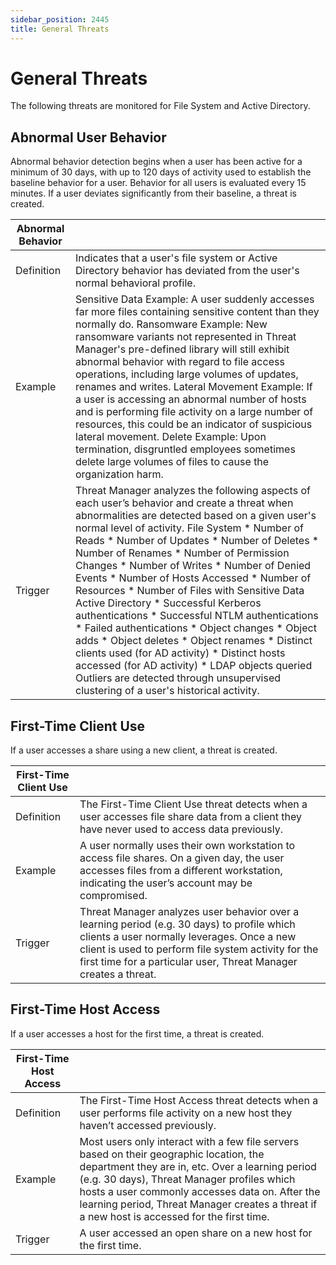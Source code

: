 ```yaml
---
sidebar_position: 2445
title: General Threats
---
```


# General Threats

The following threats are monitored for File System and Active Directory.

## Abnormal User Behavior

Abnormal behavior detection begins when a user has been active for a minimum of 30 days, with up to 120 days of activity used to establish the baseline behavior for a user. Behavior for all users is evaluated every 15 minutes. If a user deviates significantly from their baseline, a threat is created.

| Abnormal Behavior |  |
| --- | --- |
| Definition | Indicates that a user's file system or Active Directory behavior has deviated from the user's normal behavioral profile. |
| Example | Sensitive Data Example: A user suddenly accesses far more files containing sensitive content than they normally do.    Ransomware Example: New ransomware variants not represented in Threat Manager's pre-defined library will still exhibit abnormal behavior with regard to file access operations, including large volumes of updates, renames and writes.    Lateral Movement Example: If a user is accessing an abnormal number of hosts and is performing file activity on a large number of resources, this could be an indicator of suspicious lateral movement.    Delete Example: Upon termination, disgruntled employees sometimes delete large volumes of files to cause the organization harm. |
| Trigger | Threat Manager analyzes the following aspects of each user’s behavior and create a threat when abnormalities are detected based on a given user's normal level of activity.  File System   * Number of Reads * Number of Updates * Number of Deletes * Number of Renames * Number of Permission Changes * Number of Writes * Number of Denied Events * Number of Hosts Accessed * Number of Resources * Number of Files with Sensitive Data   Active Directory   * Successful Kerberos authentications * Successful NTLM authentications * Failed authentications * Object changes * Object adds * Object deletes * Object renames * Distinct clients used (for AD activity) * Distinct hosts accessed (for AD activity) * LDAP objects queried   Outliers are detected through unsupervised clustering of a user's historical activity. |

## First-Time Client Use

If a user accesses a share using a new client, a threat is created.

| First-Time Client Use |  |
| --- | --- |
| Definition | The First-Time Client Use threat detects when a user accesses file share data from a client they have never used to access data previously. |
| Example | A user normally uses their own workstation to access file shares. On a given day, the user accesses files from a different workstation, indicating the user’s account may be compromised. |
| Trigger | Threat Manager analyzes user behavior over a learning period (e.g. 30 days) to profile which clients a user normally leverages. Once a new client is used to perform file system activity for the first time for a particular user, Threat Manager creates a threat. |

## First-Time Host Access

If a user accesses a host for the first time, a threat is created.

| First-Time Host Access |  |
| --- | --- |
| Definition | The First-Time Host Access threat detects when a user performs file activity on a new host they haven’t accessed previously. |
| Example | Most users only interact with a few file servers based on their geographic location, the department they are in, etc. Over a learning period (e.g. 30 days), Threat Manager profiles which hosts a user commonly accesses data on. After the learning period, Threat Manager creates a threat if a new host is accessed for the first time. |
| Trigger | A user accessed an open share on a new host for the first time. |